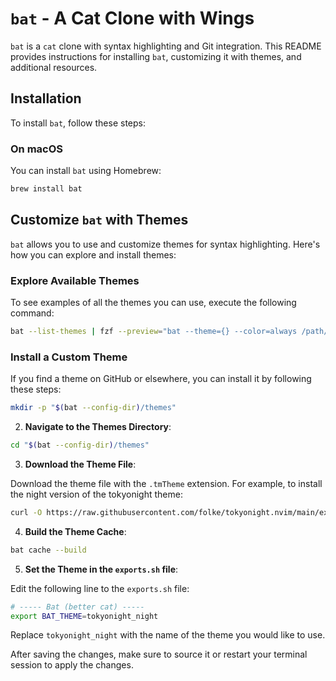 # `bat` - A Cat Clone with Wings

`bat` is a `cat` clone with syntax highlighting and Git integration. This README provides instructions for installing `bat`, customizing it with themes, and additional resources.

## Installation

To install `bat`, follow these steps:

### On macOS

You can install `bat` using Homebrew:

```bash
brew install bat
```

## Customize `bat` with Themes

`bat` allows you to use and customize themes for syntax highlighting. Here's how you can explore and install themes:

### Explore Available Themes

To see examples of all the themes you can use, execute the following command:

```bash
bat --list-themes | fzf --preview="bat --theme={} --color=always /path/to/file"
```

### Install a Custom Theme

If you find a theme on GitHub or elsewhere, you can install it by following these steps:

```bash
mkdir -p "$(bat --config-dir)/themes"
```

2. **Navigate to the Themes Directory**:

```bash
cd "$(bat --config-dir)/themes"
```

3. **Download the Theme File**:

Download the theme file with the `.tmTheme` extension. For example, to install the night version of the tokyonight theme:

```bash
curl -O https://raw.githubusercontent.com/folke/tokyonight.nvim/main/extras/sublime/tokyonight_night.tmTheme
```

4. **Build the Theme Cache**:

```bash
bat cache --build
```

5. **Set the Theme in the `exports.sh` file**:

Edit the following line to the `exports.sh` file:

```bash
# ----- Bat (better cat) -----
export BAT_THEME=tokyonight_night
```

Replace `tokyonight_night` with the name of the theme you would like to use.

After saving the changes, make sure to source it or restart your terminal session to apply the changes.
